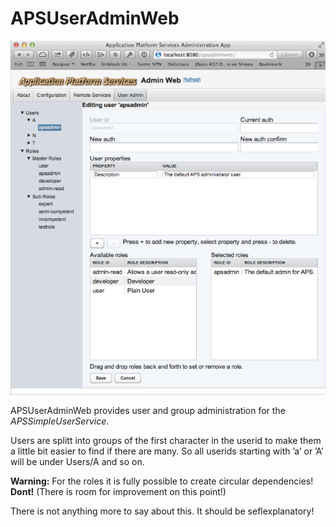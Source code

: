 # APSUserAdminWeb

![APSUserAdminWeb screenshot](../images/APSUserAdminWeb.png)

APSUserAdminWeb provides user and group administration for the _APSSimpleUserService_. 

Users are splitt into groups of the first character in the userid to make them a little bit easier to find if there are many. So all userids starting with ’a’ or ’A’ will be under Users/A and so on. 

__Warning:__ For the roles it is fully possible to create circular dependencies! __Dont!__ (There is room for improvement on this point!)

There is not anything more to say about this. It should be seflexplanatory!  
